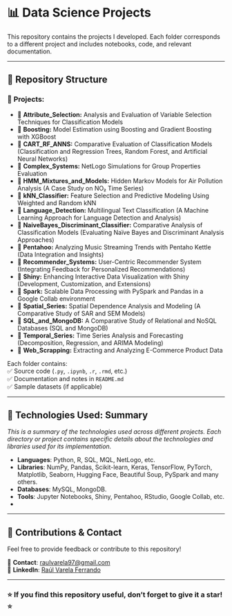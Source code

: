 # 📊 Data Science Projects  

This repository contains the projects I developed. Each folder corresponds to a different project and includes notebooks, code, and relevant documentation.  

---

## 📂 **Repository Structure**  

### 📂 **Projects:**  

- 📁 **Attribute_Selection:** Analysis and Evaluation of Variable Selection Techniques for Classification Models  
- 📁 **Boosting:** Model Estimation using Boosting and Gradient Boosting with XGBoost  
- 📁 **CART_RF_ANNS:** Comparative Evaluation of Classification Models (Classification and Regression Trees, Random Forest, and Artificial Neural Networks)  
- 📁 **Complex_Systems:** NetLogo Simulations for Group Properties Evaluation  
- 📁 **HMM_Mixtures_and_Models:** Hidden Markov Models for Air Pollution Analysis (A Case Study on NO₂ Time Series)  
- 📁 **kNN_Classifier:** Feature Selection and Predictive Modeling Using Weighted and Random kNN  
- 📁 **Language_Detection:** Multilingual Text Classification (A Machine Learning Approach for Language Detection and Analysis)  
- 📁 **NaiveBayes_Discriminant_Classifier:** Comparative Analysis of Classification Models (Evaluating Naïve Bayes and Discriminant Analysis Approaches)  
- 📁 **Pentahoo:** Analyzing Music Streaming Trends with Pentaho Kettle (Data Integration and Insights)  
- 📁 **Recommender_Systems:** User-Centric Recommender System (Integrating Feedback for Personalized Recommendations)  
- 📁 **Shiny:** Enhancing Interactive Data Visualization with Shiny (Development, Customization, and Extensions)  
- 📁 **Spark:** Scalable Data Processing with PySpark and Pandas in a Google Collab environment
- 📁 **Spatial_Series:** Spatial Dependence Analysis and Modeling (A Comparative Study of SAR and SEM Models)  
- 📁 **SQL_and_MongoDB:** A Comparative Study of Relational and NoSQL Databases (SQL and MongoDB)  
- 📁 **Temporal_Series:** Time Series Analysis and Forecasting (Decomposition, Regression, and ARIMA Modeling)  
- 📁 **Web_Scrapping:** Extracting and Analyzing E-Commerce Product Data  

Each folder contains:  
✅ Source code (`.py`, `.ipynb`, `.r`, `.rmd`, etc.)  
✅ Documentation and notes in `README.md`  
✅ Sample datasets (if applicable)  

---

## 🚀 **Technologies Used: Summary**  

*This is a summary of the technologies used across different projects. Each directory or project contains specific details about the technologies and libraries used for its implementation.*

- **Languages**: Python, R, SQL, MQL, NetLogo, etc.
- **Libraries**: NumPy, Pandas, Scikit-learn, Keras, TensorFlow, PyTorch, Matplotlib, Seaborn, Hugging Face, Beautiful Soup, PySpark and many others.
- **Databases**: MySQL, MongoDB.
- **Tools**: Jupyter Notebooks, Shiny, Pentahoo, RStudio, Google Collab, etc.
- 
---

## 🤝 **Contributions & Contact**  
Feel free to provide feedback or contribute to this repository!  

📩 **Contact**: [raulvarela97@gmail.com](mailto:raulvarela97@gmail.com)  
💼 **LinkedIn**: [Raúl Varela Ferrando](https://www.linkedin.com/in/ra%C3%BAl-varela-ferrando-82331421b/)  

---

### ⭐ **If you find this repository useful, don’t forget to give it a star!** ⭐
